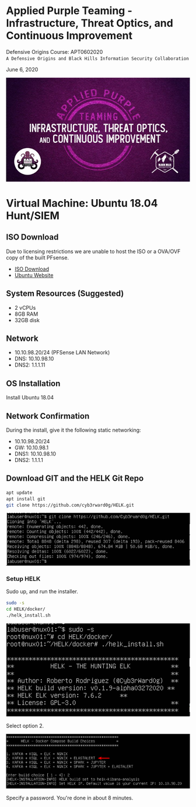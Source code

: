 # Applied Purple Teaming - Infrastructure, Threat Optics, and Continuous Improvement
Defensive Origins Course: APT0602020<br>
`A Defensive Origins and Black Hills Information Security Collaboration`

June 6, 2020

![](https://github.com/DefensiveOrigins/dolib-images/raw/master/doc/images/APT06202001/EZRMAZUXYAAj-JD.jpg)

[//]: # (TOC Begin)

[//]: # (TOC End)


# Virtual Machine: Ubuntu 18.04 Hunt/SIEM 

## ISO Download
Due to licensing restrictions we are unable to host the ISO or a OVA/OVF copy of the built PFsense.  
* [ISO Download][1]
* [Ubuntu Website][2]

## System Resources (Suggested)
* 2 vCPUs
* 8GB RAM
* 32GB disk

## Network
* 10.10.98.20/24 (PFSense LAN Network)
* DNS: 10.10.98.10
* DNS2: 1.1.1.11

## OS Installation
Install Ubuntu 18.04

## Network Confirmation
During the install, give it the following static networking:
* 10.10.98.20/24
* GW: 10.10.98.1
* DNS1: 10.10.98.10
* DNS2: 1.1.1.1

## Download GIT and the HELK Git Repo
```bash
apt update
apt install git
git clone https://github.com/cyb3rward0g/HELK.git
```
![](images/4-elk1.png)

### Setup HELK
Sudo up, and run the installer.

```bash
sudo -s
cd HELK/docker/
./helk_install.sh
```

![](images/4-elk2.png)

Select option 2.

![](images/4-elk3.png)

Specify a password. You're done in about 8 minutes. 


  [1]: https://releases.ubuntu.com/18.04.4/ubuntu-18.04.4-live-server-amd64.iso
  [2]: https://releases.ubuntu.com/18.04.4/
